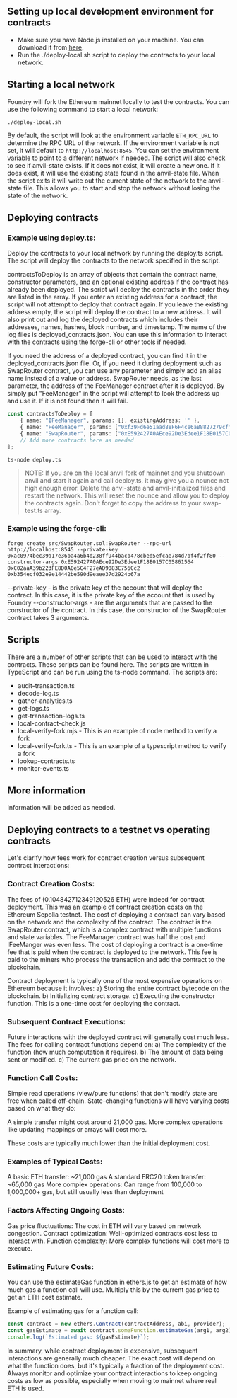 ## Setting up local development environment for contracts

- Make sure you have Node.js installed on your machine. You can download it from [here](https://nodejs.org/en/download/).
- Run the ./deploy-local.sh script to deploy the contracts to your local network.

## Starting a local network
Foundry will fork the Ethereum mainnet locally to test the contracts. You can use the following command to start a local network:

```shell
./deploy-local.sh
```

By default, the script will look at the environment variable `ETH_RPC_URL` to determine the RPC URL of the network. If the environment variable is not set, it will default to `http://localhost:8545`. You can set the environment variable to point to a different network if needed. The script will also check to see if anvil-state exists. If it does not exist, it will create a new one. If it does exist, it will use the existing state found in the anvil-state file. When the script exits it will write out the current state of the network to the anvil-state file. This allows you to start and stop the network without losing the state of the network.

## Deploying contracts
### Example using deploy.ts:

Deploy the contracts to your local network by running the deploy.ts script. The script will deploy the contracts to the network specified in the script.

contractsToDeploy is an array of objects that contain the contract name, constructor parameters, and an optional existing address if the contract has already been deployed. The script will deploy the contracts in the order they are listed in the array. If you enter an existing address for a contract, the script will not attempt to deploy that contract again. If you leave the existing address empty, the script will deploy the contract to a new address. It will also print out and log the deployed contracts which includes their addresses, names, hashes, block number, and timestamp. The name of the log files is deployed_contracts.json. You can use this information to interact with the contracts using the forge-cli or other tools if needed.

If you need the address of a deployed contract, you can find it in the deployed_contracts.json file. Or, if you need it during deployment such as SwapRouter contract, you can use any parameter and simply add an alias name instead of a value or address. SwapRouter needs, as the last parameter, the address of the FeeManager contract after it is deployed. By simply put "FeeManager" in the script will attempt to look the address up and use it. If it is not found then it will fail.

```typescript
const contractsToDeploy = [
    { name: "IFeeManager", params: [], existingAddress: '' },
    { name: "FeeManager", params: ["0xf39Fd6e51aad88F6F4ce6aB8827279cffFb92266"], existingAddress: '' },
    { name: "SwapRouter", params: ["0xE592427A0AEce92De3Edee1F18E0157C05861564", "0xC02aaA39b223FE8D0A0e5C4F27eAD9083C756Cc2", "FeeManager", "quote address", "factory address"], existingAddress: '' }, // Placeholder for FeeManager address and an option for existing address so it does not attempt to deploy again at a different address
    // Add more contracts here as needed
];
```

```shell
ts-node deploy.ts
```

>NOTE: If you are on the local anvil fork of mainnet and you shutdown anvil and start it again and call deploy.ts, it may give you a nounce not high enough error. Delete the anvi-state and anvil-initialized files and restart the network. This will reset the nounce and allow you to deploy the contracts again. Don't forget to copy the address to your swap-test.ts array.

### Example using the forge-cli:

```shell
forge create src/SwapRouter.sol:SwapRouter --rpc-url http://localhost:8545 --private-key 0xac0974bec39a17e36ba4a6b4d238ff944bacb478cbed5efcae784d7bf4f2ff80 --constructor-args 0xE592427A0AEce92De3Edee1F18E0157C05861564 0xC02aaA39b223FE8D0A0e5C4F27eAD9083C756Cc2 0xb354ecf032e9e14442be590d9eaee37d2924b67a
```
--private-key - is the private key of the account that will deploy the contract. In this case, it is the private key of the account that is used by Foundry
--constructor-args - are the arguments that are passed to the constructor of the contract. In this case, the constructor of the SwapRouter contract takes 3 arguments.

## Scripts

There are a number of other scripts that can be used to interact with the contracts. These scripts can be found here. The scripts are written in TypeScript and can be run using the ts-node command. The scripts are:
- audit-transaction.ts
- decode-log.ts
- gather-analytics.ts
- get-logs.ts
- get-transaction-logs.ts
- local-contract-check.js
- local-verify-fork.mjs - This is an example of node method to verify a fork
- local-verify-fork.ts - This is an example of a typescript method to verify a fork
- lookup-contracts.ts
- monitor-events.ts

## More information
Information will be added as needed.

## Deploying contracts to a testnet vs operating contracts

Let's clarify how fees work for contract creation versus subsequent contract interactions:

### Contract Creation Costs:

The fees of (0.104842712349120526 ETH) were indeed for contract deployment. This was an example of contract creation costs on the Ethereum Sepolia testnet. The cost of deploying a contract can vary based on the network and the complexity of the contract. The contract is the SwapRouter contract, which is a complex contract with multiple functions and state variables. The FeeManager contract was half the cost and IFeeManger was even less. The cost of deploying a contract is a one-time fee that is paid when the contract is deployed to the network. This fee is paid to the miners who process the transaction and add the contract to the blockchain.

Contract deployment is typically one of the most expensive operations on Ethereum because it involves:
a) Storing the entire contract bytecode on the blockchain.
b) Initializing contract storage.
c) Executing the constructor function.
This is a one-time cost for deploying the contract.


### Subsequent Contract Executions:

Future interactions with the deployed contract will generally cost much less.
The fees for calling contract functions depend on:
a) The complexity of the function (how much computation it requires).
b) The amount of data being sent or modified.
c) The current gas price on the network.


### Function Call Costs:

Simple read operations (view/pure functions) that don't modify state are free when called off-chain.
State-changing functions will have varying costs based on what they do:

A simple transfer might cost around 21,000 gas.
More complex operations like updating mappings or arrays will cost more.

These costs are typically much lower than the initial deployment cost.

### Examples of Typical Costs:

A basic ETH transfer: ~21,000 gas
A standard ERC20 token transfer: ~65,000 gas
More complex operations: Can range from 100,000 to 1,000,000+ gas, but still usually less than deployment


### Factors Affecting Ongoing Costs:

Gas price fluctuations: The cost in ETH will vary based on network congestion.
Contract optimization: Well-optimized contracts cost less to interact with.
Function complexity: More complex functions will cost more to execute.


### Estimating Future Costs:

You can use the estimateGas function in ethers.js to get an estimate of how much gas a function call will use.
Multiply this by the current gas price to get an ETH cost estimate.

Example of estimating gas for a function call:

```typescript
const contract = new ethers.Contract(contractAddress, abi, provider);
const gasEstimate = await contract.someFunction.estimateGas(arg1, arg2);
console.log(`Estimated gas: ${gasEstimate}`);
```

In summary, while contract deployment is expensive, subsequent interactions are generally much cheaper. The exact cost will depend on what the function does, but it's typically a fraction of the deployment cost. Always monitor and optimize your contract interactions to keep ongoing costs as low as possible, especially when moving to mainnet where real ETH is used.
